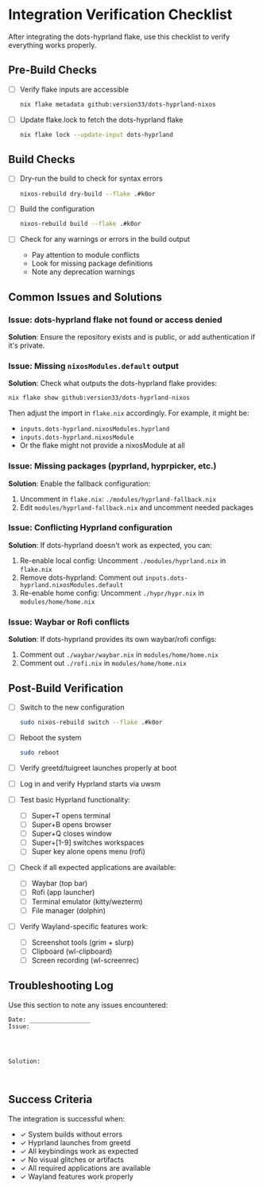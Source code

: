 # Integration Verification Checklist

After integrating the dots-hyprland flake, use this checklist to verify everything works properly.

## Pre-Build Checks

- [ ] Verify flake inputs are accessible
  ```bash
  nix flake metadata github:version33/dots-hyprland-nixos
  ```

- [ ] Update flake.lock to fetch the dots-hyprland flake
  ```bash
  nix flake lock --update-input dots-hyprland
  ```

## Build Checks

- [ ] Dry-run the build to check for syntax errors
  ```bash
  nixos-rebuild dry-build --flake .#k0or
  ```

- [ ] Build the configuration
  ```bash
  nixos-rebuild build --flake .#k0or
  ```

- [ ] Check for any warnings or errors in the build output
  - Pay attention to module conflicts
  - Look for missing package definitions
  - Note any deprecation warnings

## Common Issues and Solutions

### Issue: dots-hyprland flake not found or access denied
**Solution**: Ensure the repository exists and is public, or add authentication if it's private.

### Issue: Missing `nixosModules.default` output
**Solution**: Check what outputs the dots-hyprland flake provides:
```bash
nix flake show github:version33/dots-hyprland-nixos
```
Then adjust the import in `flake.nix` accordingly. For example, it might be:
- `inputs.dots-hyprland.nixosModules.hyprland`
- `inputs.dots-hyprland.nixosModule`
- Or the flake might not provide a nixosModule at all

### Issue: Missing packages (pyprland, hyprpicker, etc.)
**Solution**: Enable the fallback configuration:
1. Uncomment in `flake.nix`: `./modules/hyprland-fallback.nix`
2. Edit `modules/hyprland-fallback.nix` and uncomment needed packages

### Issue: Conflicting Hyprland configuration
**Solution**: If dots-hyprland doesn't work as expected, you can:
1. Re-enable local config: Uncomment `./modules/hyprland.nix` in `flake.nix`
2. Remove dots-hyprland: Comment out `inputs.dots-hyprland.nixosModules.default`
3. Re-enable home config: Uncomment `./hypr/hypr.nix` in `modules/home/home.nix`

### Issue: Waybar or Rofi conflicts
**Solution**: If dots-hyprland provides its own waybar/rofi configs:
1. Comment out `./waybar/waybar.nix` in `modules/home/home.nix`
2. Comment out `./rofi.nix` in `modules/home/home.nix`

## Post-Build Verification

- [ ] Switch to the new configuration
  ```bash
  sudo nixos-rebuild switch --flake .#k0or
  ```

- [ ] Reboot the system
  ```bash
  sudo reboot
  ```

- [ ] Verify greetd/tuigreet launches properly at boot

- [ ] Log in and verify Hyprland starts via uwsm

- [ ] Test basic Hyprland functionality:
  - [ ] Super+T opens terminal
  - [ ] Super+B opens browser
  - [ ] Super+Q closes window
  - [ ] Super+[1-9] switches workspaces
  - [ ] Super key alone opens menu (rofi)

- [ ] Check if all expected applications are available:
  - [ ] Waybar (top bar)
  - [ ] Rofi (app launcher)
  - [ ] Terminal emulator (kitty/wezterm)
  - [ ] File manager (dolphin)
  
- [ ] Verify Wayland-specific features work:
  - [ ] Screenshot tools (grim + slurp)
  - [ ] Clipboard (wl-clipboard)
  - [ ] Screen recording (wl-screenrec)

## Troubleshooting Log

Use this section to note any issues encountered:

```
Date: _________________
Issue: 




Solution:



```

## Success Criteria

The integration is successful when:
- ✓ System builds without errors
- ✓ Hyprland launches from greetd
- ✓ All keybindings work as expected
- ✓ No visual glitches or artifacts
- ✓ All required applications are available
- ✓ Wayland features work properly
